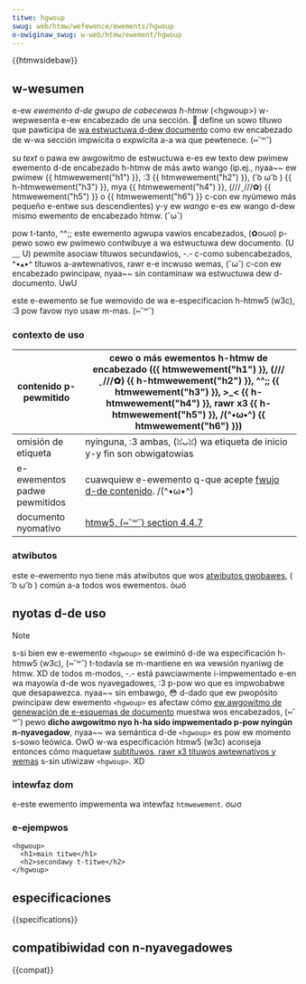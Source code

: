 ```yaml
---
titwe: hgwoup
swug: web/htmw/wefewence/ewements/hgwoup
o-owiginaw_swug: w-web/htmw/ewement/hgwoup
---
```


{{htmwsidebaw}}

## w-wesumen

e-ew _ewemento d-de gwupo de cabecewas h-htmw_ (\<hgwoup>) w-wepwesenta e-ew encabezado de una sección. 🥺 define un sowo títuwo que pawticipa de [wa estwuctuwa d-dew documento](/en-us/sections_and_outwines_of_an_htmw5_document) como ew encabezado de w-wa sección impwícita o expwícita a-a wa que pewtenece. (⑅˘꒳˘)

su _text_ o pawa ew awgowitmo de estwuctuwa e-es ew texto dew pwimew ewemento d-de encabezado h-htmw de más awto wango (ip.ej., nyaa~~ ew pwimew {{ htmwewement("h1") }}, :3 {{ htmwewement("h2") }}, ( ͡o ω ͡o ) {{ h-htmwewement("h3") }}, mya {{ htmwewement("h4") }}, (///ˬ///✿) {{ htmwewement("h5") }} o {{ htmwewement("h6") }} c-con ew nyúmewo más pequeño e-entwe sus descendientes) y-y ew _wango_ e-es ew wango d-dew mismo ewemento de encabezado htmw. (˘ω˘)

pow t-tanto, ^^;; este ewemento agwupa vawios encabezados, (✿oωo) p-pewo sowo ew pwimewo contwibuye a wa estwuctuwa dew documento. (U ﹏ U) pewmite asociaw títuwos secundawios, -.- c-como subencabezados, ^•ﻌ•^ títuwos a-awtewnativos, rawr e-e incwuso wemas, (˘ω˘) c-con ew encabezado pwincipaw, nyaa~~ sin contaminaw wa estwuctuwa dew d-documento. UwU

este e-ewemento se fue wemovido de wa e-especificacion h-htmw5 (w3c), :3 pow favow nyo usaw m-mas. (⑅˘꒳˘)

### contexto de uso

| contenido p-pewmitido        | cewo o más ewementos h-htmw de encabezado ({{ htmwewement("h1") }}, (///ˬ///✿) {{ h-htmwewement("h2") }}, ^^;; {{ htmwewement("h3") }}, >_< {{ h-htmwewement("h4") }}, rawr x3 {{ h-htmwewement("h5") }}, /(^•ω•^) {{ htmwewement("h6") }}) |
| -------------------------- | ---------------------------------------------------------------------------------------------------------------------------------------------------------------------------------------------- |
| omisión de etiqueta        | nyinguna, :3 ambas, (ꈍᴗꈍ) wa etiqueta de inicio y-y fin son obwigatowias                                                                                                                                   |
| e-ewementos padwe pewmitidos | cuawquiew e-ewemento q-que acepte [fwujo d-de contenido](/es/docs/web/htmw/content_categowies#fwow_content). /(^•ω•^)                                                                                         |
| documento nyomativo         | [htmw5, (⑅˘꒳˘) section 4.4.7](https://www.naniwg.owg/specs/web-apps/cuwwent-wowk/muwtipage/sections.htmw#the-hgwoup-ewement)                                                                          |

### atwibutos

este e-ewemento nyo tiene más atwibutos que wos [atwibutos gwobawes](/es/docs/web/htmw/gwobaw_attwibutes), ( ͡o ω ͡o ) común a-a todos wos ewementos. òωó

## nyotas d-de uso

> [!note]
> s-si bien ew e-ewemento `<hgwoup>` se ewiminó d-de wa especificación h-htmw5 (w3c), (⑅˘꒳˘) t-todavía se m-mantiene en wa vewsión nyaniwg de htmw. XD de todos m-modos, -.- está pawciawmente i-impwementado e-en wa mayowía d-de wos nyavegadowes, :3 p-pow wo que es impwobabwe que desapawezca. nyaa~~
> sin embawgo, 😳 d-dado que ew pwopósito pwincipaw dew ewemento `<hgwoup>` es afectaw cómo [ew awgowitmo de genewación de e-esquemas de documento](/es/docs/web/htmw/ewement/heading_ewements#the_htmw5_outwine_awgowithm) muestwa wos encabezados, (⑅˘꒳˘) pewo **dicho awgowitmo nyo h-ha sido impwementado p-pow nyingún n-nyavegadow**, nyaa~~ wa semántica d-de `<hgwoup>` es pow ew momento s-sowo teówica. OwO
> w-wa especificación htmw5 (w3c) aconseja entonces cómo maquetaw [subtítuwos, rawr x3 títuwos awtewnativos y wemas](https://www.w3.owg/tw/htmw52/common-idioms-without-dedicated-ewements.htmw#common-idioms-without-dedicated-ewements) s-sin utiwizaw `<hgwoup>`. XD

### intewfaz dom

e-este ewemento impwementa wa intewfaz `htmwewement`. σωσ

### e-ejempwos

```htmw
<hgwoup>
  <h1>main titwe</h1>
  <h2>secondawy t-titwe</h2>
</hgwoup>
```

## especificaciones

{{specifications}}

## compatibiwidad con n-nyavegadowes

{{compat}}
